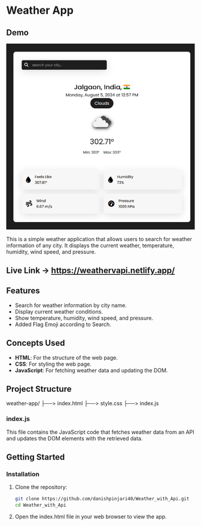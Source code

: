 # Weather App

## Demo

![Weather App Demo](https://github.com/danishpinjari40/Weather_with_Api/blob/main/Weather%20Gif.gif?raw=true)

This is a simple weather application that allows users to search for weather information of any city. It displays the current weather, temperature, humidity, wind speed, and pressure.

## Live Link -> https://weathervapi.netlify.app/

## Features

- Search for weather information by city name.
- Display current weather conditions.
- Show temperature, humidity, wind speed, and pressure.
- Added Flag Emoji according to Search.

## Concepts Used

- **HTML**: For the structure of the web page.
- **CSS**: For styling the web page.
- **JavaScript**: For fetching weather data and updating the DOM.

## Project Structure

weather-app/
├──> index.html
├──> style.css
├──> index.js

### index.js

This file contains the JavaScript code that fetches weather data from an API and updates the DOM elements with the retrieved data.

## Getting Started

### Installation

1. Clone the repository:

   ```sh
   git clone https://github.com/danishpinjari40/Weather_with_Api.git
   cd Weather_with_Api
   ```

2. Open the index.html file in your web browser to view the app.
